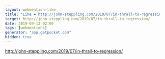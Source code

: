 ```yaml
---
layout: webmention-like
title: "Like ❤️ http://john-steppling.com/2019/07/in-thrall-to-regression/"
target: http://john-steppling.com/2019/07/in-thrall-to-regression/
date: 2019-09-13 02:00
tags: [webmentions]
generator: "app.getpocket.com"
hidden: true
---
```


http://john-steppling.com/2019/07/in-thrall-to-regression/